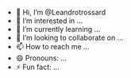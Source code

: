 - 👋 Hi, I’m @Leandrotrossard
- 👀 I’m interested in ...
- 🌱 I’m currently learning ...
- 💞️ I’m looking to collaborate on ...
- 📫 How to reach me ...
- 😄 Pronouns: ...
- ⚡ Fun fact: ...

<!---
Leandrotrossard/Leandrotrossard is a ✨ special ✨ repository because its `README.md` (this file) appears on your GitHub profile.
You can click the Preview link to take a look at your changes.
--->
